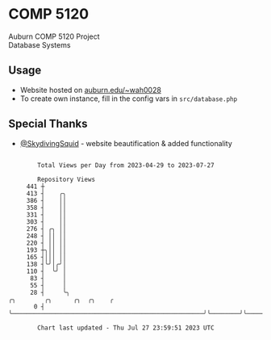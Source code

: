 # COMP 5120
Auburn COMP 5120 Project  
Database Systems

## Usage
- Website hosted on [auburn.edu/~wah0028](https://webhome.auburn.edu/~wah0028/)
- To create own instance, fill in the config vars in `src/database.php`

## Special Thanks
- [@SkydivingSquid](https://github.com/SkydivingSquid) - website beautification & added functionality

```

        Total Views per Day from 2023-04-29 to 2023-07-27

        Repository Views
     441 ┼
     413 ┤    ╭╮
     386 ┤    ││
     358 ┤    ││
     331 ┤    ││
     303 ┤    ││
     276 ┤ ╭╮ ││
     248 ┤ ││ ││
     220 ┤ ││ ││
     193 ┼╮││ ││
     165 ┤│││ ││
     138 ┤╰╯│╭╯│
     110 ┤  ╰╯ │
      83 ┤     │
      55 ┤     │
      28 ┤     ╰╮                                                     ╭╮        ╭╮      ╭╮  ╭╮    ╭
       0 ┤      ╰─────────────────────────────────────────────────────╯╰────────╯╰──────╯╰──╯╰────╯

        Chart last updated - Thu Jul 27 23:59:51 2023 UTC
        
```
